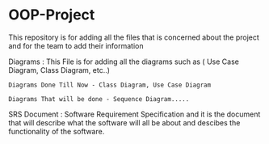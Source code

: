 # OOP-Project
This repository is for adding all the files that is concerned about the project and for the team to add their information 


Diagrams :
    This File is for adding all the diagrams such as ( Use Case Diagram, Class Diagram, etc..)
    
    
    Diagrams Done Till Now - Class Diagram, Use Case Diagram
    
    Diagrams That will be done - Sequence Diagram.....
    
    
SRS Document :
    Software Requirement Specification and it is the document that will describe what the software will all be about and descibes the functionality of the software. 
